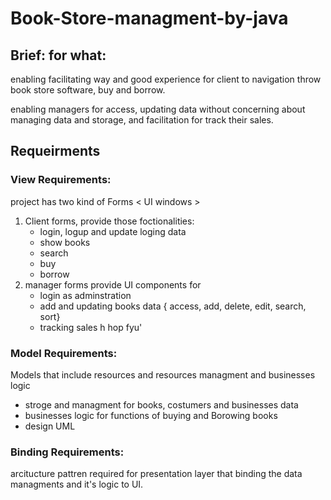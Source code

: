 # Book-Store-managment-by-java

## Brief: for what:

enabling facilitating way and good experience for client to navigation throw book store software, buy and borrow.

enabling managers for access, updating data without concerning about managing data and storage, and facilitation for track their sales.

## Requeirments

### View Requirements:

project has two kind of Forms < UI windows >

1. Client forms, provide those foctionalities:
   - login, logup and update loging data
   - show books
   - search
   - buy
   - borrow
2. manager forms provide UI components for
   - login as adminstration
   - add and updating books data { access, add, delete, edit, search, sort}
   - tracking sales
h
hop
fyu'
### Model Requirements:

Models that include resources and resources managment and businesses logic

- stroge and managment for books, costumers and businesses data
- businesses logic for functions of buying and Borowing books
- design UML

### Binding Requirements:

arcitucture pattren required for presentation layer that binding the data managments and it's logic to UI.
